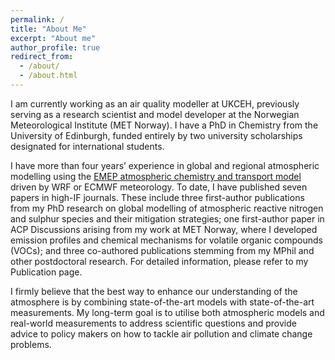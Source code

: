 ```yaml
---
permalink: /
title: "About Me"
excerpt: "About me"
author_profile: true
redirect_from: 
  - /about/
  - /about.html
---
```

I am currently working as an air quality modeller at UKCEH, previously serving as a research scientist and model developer at the Norwegian Meteorological Institute (MET Norway). I have a PhD in Chemistry from the University of Edinburgh, funded entirely by two university scholarships designated for international students.

I have more than four years’ experience in global and regional atmospheric modelling using the <a href="https://emep.int/mscw/">EMEP atmospheric chemistry and transport model</a>  driven by WRF or ECMWF meteorology. To date, I have published seven papers in high-IF journals. These include three first-author publications from my PhD research on global modelling of atmospheric reactive nitrogen and sulphur species and their mitigation strategies; one first-author paper in ACP Discussions arising from my work at MET Norway, where I developed emission profiles and chemical mechanisms for volatile organic compounds (VOCs); and three co-authored publications stemming from my MPhil and other postdoctoral research. For detailed information, please refer to my Publication page.

I firmly believe that the best way to enhance our understanding of the atmosphere is by combining state-of-the-art models with state-of-the-art measurements. My long-term goal is to utilise both atmospheric models and real-world measurements to address scientific questions and provide advice to policy makers on how to tackle air pollution and climate change problems.
